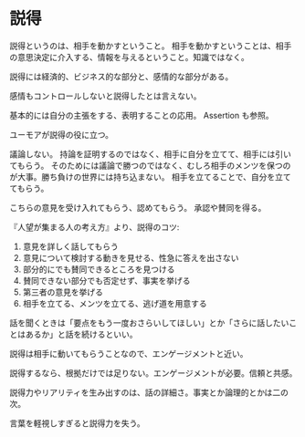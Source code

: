 # 説得

説得というのは、相手を動かすということ。
相手を動かすということは、相手の意思決定に介入する、情報を与えるということ。知識ではなく。

説得には経済的、ビジネス的な部分と、感情的な部分がある。

感情もコントロールしないと説得したとは言えない。

基本的には自分の主張をする、表明することの応用。
Assertion も参照。

ユーモアが説得の役に立つ。

議論しない。
持論を証明するのではなく、相手に自分を立てて、相手には引いてもらう。
そのためには議論で勝つのではなく、むしろ相手のメンツを保つのが大事。勝ち負けの世界には持ち込まない。
相手を立てることで、自分を立ててもらう。

こちらの意見を受け入れてもらう、認めてもらう。
承認や賛同を得る。

『人望が集まる人の考え方』より、説得のコツ:

1. 意見を詳しく話してもらう
2. 意見について検討する動きを見せる、性急に答えを出さない
3. 部分的にでも賛同できるところを見つける
4. 賛同できない部分でも否定せず、事実を挙げる
5. 第三者の意見を挙げる
6. 相手を立てる、メンツを立てる、逃げ道を用意する

話を聞くときは「要点をもう一度おさらいしてほしい」とか「さらに話したいことはあるか」と話を続けるといい。

説得は相手に動いてもらうことなので、エンゲージメントと近い。

説得するなら、根拠だけでは足りない。エンゲージメントが必要。信頼と共感。

説得力やリアリティを生み出すのは、話の詳細さ。事実とか論理的とかは二の次。

言葉を軽視しすぎると説得力を失う。
